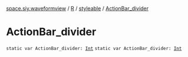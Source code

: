 [space.siy.waveformview](../../index.md) / [R](../index.md) / [styleable](index.md) / [ActionBar_divider](./-action-bar_divider.md)

# ActionBar_divider

`static var ActionBar_divider: `[`Int`](https://kotlinlang.org/api/latest/jvm/stdlib/kotlin/-int/index.html)
`static var ActionBar_divider: `[`Int`](https://kotlinlang.org/api/latest/jvm/stdlib/kotlin/-int/index.html)